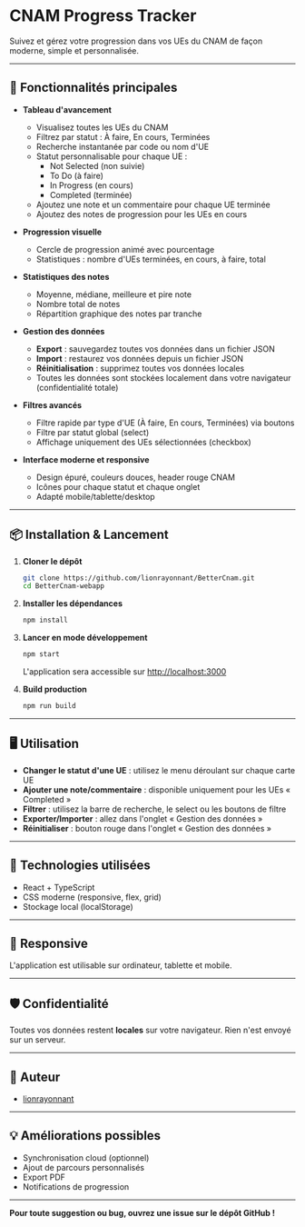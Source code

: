 # CNAM Progress Tracker

Suivez et gérez votre progression dans vos UEs du CNAM de façon moderne, simple et personnalisée.

---

## 🚀 Fonctionnalités principales

- **Tableau d'avancement**
  - Visualisez toutes les UEs du CNAM
  - Filtrez par statut : À faire, En cours, Terminées
  - Recherche instantanée par code ou nom d'UE
  - Statut personnalisable pour chaque UE :
    - Not Selected (non suivie)
    - To Do (à faire)
    - In Progress (en cours)
    - Completed (terminée)
  - Ajoutez une note et un commentaire pour chaque UE terminée
  - Ajoutez des notes de progression pour les UEs en cours

- **Progression visuelle**
  - Cercle de progression animé avec pourcentage
  - Statistiques : nombre d'UEs terminées, en cours, à faire, total

- **Statistiques des notes**
  - Moyenne, médiane, meilleure et pire note
  - Nombre total de notes
  - Répartition graphique des notes par tranche

- **Gestion des données**
  - **Export** : sauvegardez toutes vos données dans un fichier JSON
  - **Import** : restaurez vos données depuis un fichier JSON
  - **Réinitialisation** : supprimez toutes vos données locales
  - Toutes les données sont stockées localement dans votre navigateur (confidentialité totale)

- **Filtres avancés**
  - Filtre rapide par type d'UE (À faire, En cours, Terminées) via boutons
  - Filtre par statut global (select)
  - Affichage uniquement des UEs sélectionnées (checkbox)

- **Interface moderne et responsive**
  - Design épuré, couleurs douces, header rouge CNAM
  - Icônes pour chaque statut et chaque onglet
  - Adapté mobile/tablette/desktop

---

## 📦 Installation & Lancement

1. **Cloner le dépôt**
   ```bash
   git clone https://github.com/lionrayonnant/BetterCnam.git
   cd BetterCnam-webapp
   ```
2. **Installer les dépendances**
   ```bash
   npm install
   ```
3. **Lancer en mode développement**
   ```bash
   npm start
   ```
   L'application sera accessible sur [http://localhost:3000](http://localhost:3000)

4. **Build production**
   ```bash
   npm run build
   ```

---

## 🖥️ Utilisation

- **Changer le statut d'une UE** : utilisez le menu déroulant sur chaque carte UE
- **Ajouter une note/commentaire** : disponible uniquement pour les UEs « Completed »
- **Filtrer** : utilisez la barre de recherche, le select ou les boutons de filtre
- **Exporter/Importer** : allez dans l'onglet « Gestion des données »
- **Réinitialiser** : bouton rouge dans l'onglet « Gestion des données »

---

## 🎨 Technologies utilisées
- React + TypeScript
- CSS moderne (responsive, flex, grid)
- Stockage local (localStorage)

---

## 📱 Responsive
L'application est utilisable sur ordinateur, tablette et mobile.

---

## 🛡️ Confidentialité
Toutes vos données restent **locales** sur votre navigateur. Rien n'est envoyé sur un serveur.

---

## 📝 Auteur
- [lionrayonnant](https://github.com/lionrayonnant)

---

## 💡 Améliorations possibles
- Synchronisation cloud (optionnel)
- Ajout de parcours personnalisés
- Export PDF
- Notifications de progression

---

**Pour toute suggestion ou bug, ouvrez une issue sur le dépôt GitHub !**
